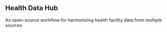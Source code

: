 ## Health Data Hub

An open-source workflow for harmonizing health facility data from multiple sources.

